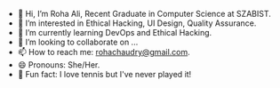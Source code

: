 - 👋 Hi, I’m Roha Ali, Recent Graduate in Computer Science at SZABIST.
- 👀 I’m interested in Ethical Hacking, UI Design, Quality Assurance.
- 🌱 I’m currently learning DevOps and Ethical Hacking.
- 💞️ I’m looking to collaborate on ...
- 📫 How to reach me: rohachaudry@gmail.com.
- 😄 Pronouns: She/Her.
- 🎾 Fun fact: I love tennis but I've never played it!

<!---
rohaali77/rohaali77 is a ✨ special ✨ repository because its `README.md` (this file) appears on your GitHub profile.
You can click the Preview link to take a look at your changes.
--->
